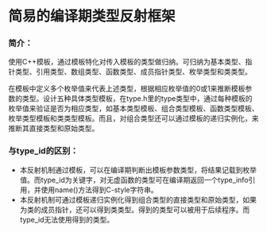 # 简易的编译期类型反射框架

### 简介：
使用C++模板，通过模板特化对传入模板的类型做归纳。可归纳为基本类型、指针类型、引用类型、数组类型、函数类型、成员指针类型、枚举类型和类类型。

在模板中定义多个枚举值来代表上述类型，根据相应枚举值的0或1来推断模板参数的类型。设计五种具体类型模板，在type.h里的type类型中，通过每种模板的枚举值来验证是否为相应类型，如基本类型模板、组合类型模板、函数类型模板、枚举类型模板和类类型模板。而且，对组合类型还可以通过模板的递归实例化，来推断其直接类型和原始类型。
### 与type\_id的区别：
- 本反射机制通过模板，可以在编译期判断出模板参数类型，将结果记载到枚举值。而type\_id为关键字，对无虚函数的类型可在编译期返回一个type\_info引用，并使用name()方法得到C-style字符串。
- 本反射机制可通过模板递归实例化得到组合类型的直接类型和原始类型，如果为类的成员指针，还可以得到类类型。得到的类型可以被用于后续程序。而type\_id无法使用得到的类型。
